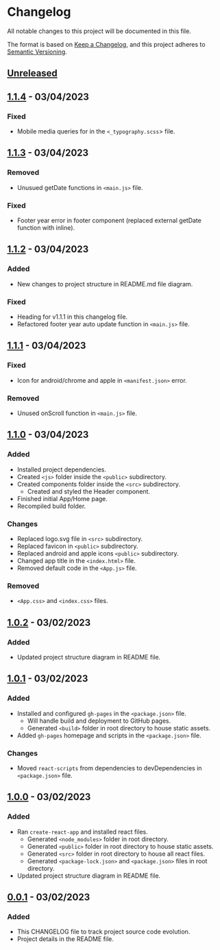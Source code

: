 # Changelog

All notable changes to this project will be documented in this file.

The format is based on [Keep a Changelog](https://keepachangelog.com/en/1.0.0/),
and this project adheres to [Semantic Versioning](https://semver.org/spec/v2.0.0.html).

## [Unreleased]

## [1.1.4] - 03/04/2023

### Fixed

- Mobile media queries for in the `<_typography.scss`> file.

## [1.1.3] - 03/04/2023

### Removed

- Unusued getDate functions in `<main.js>` file.

### Fixed

- Footer year error in footer component (replaced external getDate function with inline).

## [1.1.2] - 03/04/2023

### Added

- New changes to project structure in README.md file diagram.

### Fixed

- Heading for v1.1.1 in this changelog file.
- Refactored footer year auto update function in `<main.js>` file.

## [1.1.1] - 03/04/2023

### Fixed

- Icon for android/chrome and apple in `<manifest.json>` error.

### Removed

- Unused onScroll function in `<main.js>` file.

## [1.1.0] - 03/04/2023

### Added

- Installed project dependencies.
- Created `<js>` folder inside the `<public>` subdirectory.
- Created components folder inside the `<src>` subdirectory.
  - Created and styled the Header component.
- Finished initial App/Home page.
- Recompiled build folder.

### Changes

- Replaced logo.svg file in `<src>` subdirectory.
- Replaced favicon in `<public>` subdirectory.
- Replaced android and apple icons `<public>` subdirectory.
- Changed app title in the `<index.html>` file.
- Removed default code in the `<App.js>` file.

### Removed

- `<App.css>` and `<index.css>` files.

## [1.0.2] - 03/02/2023

### Added

- Updated project structure diagram in README file.

## [1.0.1] - 03/02/2023

### Added

- Installed and configured `gh-pages` in the `<package.json>` file.
  - Will handle build and deployment to GitHub pages.
  - Generated `<build>` folder in root directory to house static assets.
- Added `gh-pages` homepage and scripts in the `<package.json>` file.

### Changes

- Moved `react-scripts` from dependencies to devDependencies in `<package.json>` file.

## [1.0.0] - 03/02/2023

### Added

- Ran `create-react-app` and installed react files.
  - Generated `<node_modules>` folder in root directory.
  - Generated `<public>` folder in root directory to house static assets.
  - Generated `<src>` folder in root directory to house all react files.
  - Generated `<package-lock.json>` and `<package.json>` files in root directory.
- Updated project structure diagram in README file.

## [0.0.1] - 03/02/2023

### Added

- This CHANGELOG file to track project source code evolution.
- Project details in the README file.

[Unreleased]: https://github.com/ogre2/ogre2.github.io/compare/v1.1.4....HEAD
[1.1.4]: https://github.com/ogre2/ogre2.github.io/compare/v1.1.3...v1.1.4
[1.1.3]: https://github.com/ogre2/ogre2.github.io/compare/v1.1.1...v1.1.3
[1.1.2]: https://github.com/ogre2/ogre2.github.io/compare/v1.1.1...v1.1.2
[1.1.1]: https://github.com/ogre2/ogre2.github.io/compare/v1.1.0...v1.1.1
[1.1.0]: https://github.com/ogre2/ogre2.github.io/compare/v1.0.2...v1.1.0
[1.0.2]: https://github.com/ogre2/ogre2.github.io/compare/v1.0.1...v1.0.2
[1.0.1]: https://github.com/ogre2/ogre2.github.io/compare/v1.0.0...v1.0.1
[1.0.0]: https://github.com/ogre2/ogre2.github.io/compare/v0.0.1...v1.0.0
[0.0.1]: https://github.com/ogre2/ogre2.github.io/releases/tag/v0.0.1

